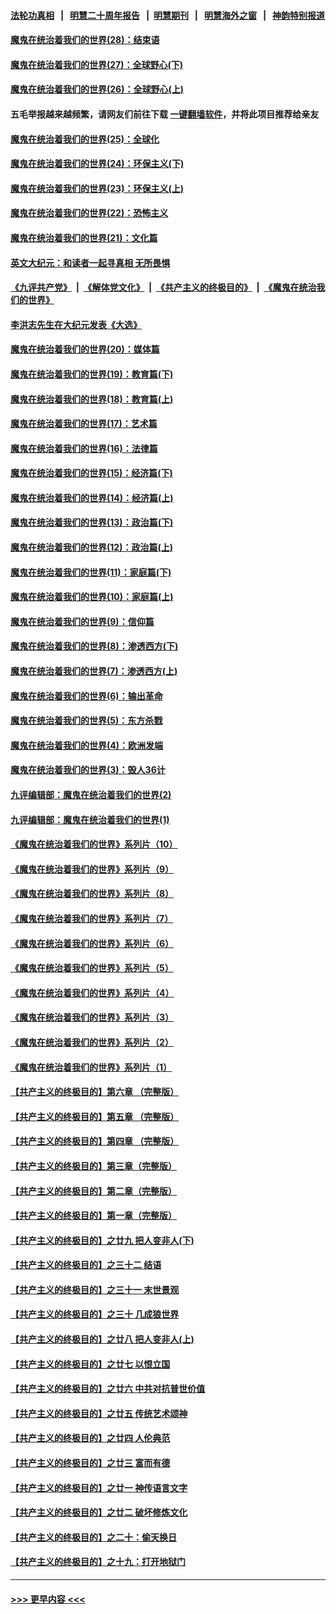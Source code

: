 #### [法轮功真相](https://github.com/gfw-breaker/truth/blob/master/README.md?t=0) &nbsp;&nbsp;|&nbsp;&nbsp; [明慧二十周年报告](https://github.com/gfw-breaker/mh-reports/blob/master/README.md?t=0) &nbsp;&nbsp;|&nbsp;&nbsp;[明慧期刊](https://github.com/gfw-breaker/mh-qikan) &nbsp;&nbsp;|&nbsp;&nbsp; [明慧海外之窗](https://github.com/gfw-breaker/mh-news/blob/master/README.md?t=0) &nbsp;&nbsp;|&nbsp;&nbsp; [神韵特别报道](https://github.com/gfw-breaker/mh-news/blob/master/shenyun.md?t=0)
#### [魔鬼在统治着我们的世界(28)：结束语](../pages/nsc422/n10936246.md?t=06201601) 
#### [魔鬼在统治着我们的世界(27)：全球野心(下)](../pages/nsc422/n10928319.md?t=06201601) 
#### [魔鬼在统治着我们的世界(26)：全球野心(上)](../pages/nsc422/n10900318.md?t=06201601) 
#### 五毛举报越来越频繁，请网友们前往下载 [一键翻墙软件](https://github.com/gfw-breaker/ssr-accounts)，并将此项目推荐给亲友
#### [魔鬼在统治着我们的世界(25)：全球化](../pages/nsc422/n10788205.md?t=06201601) 
#### [魔鬼在统治着我们的世界(24)：环保主义(下)](../pages/nsc422/n10695307.md?t=06201601) 
#### [魔鬼在统治着我们的世界(23)：环保主义(上)](../pages/nsc422/n10688613.md?t=06201601) 
#### [魔鬼在统治着我们的世界(22)：恐怖主义](../pages/nsc422/n10614727.md?t=06201601) 
#### [魔鬼在统治着我们的世界(21)：文化篇](../pages/nsc422/n10597706.md?t=06201601) 
#### [英文大纪元：和读者一起寻真相 无所畏惧](../pages/nsc422/n12542027.md?t=06201601) 
#### [《九评共产党》](https://github.com/begood0513/9ping.md/blob/master/README.md) &nbsp;|&nbsp; [《解体党文化》](../../../../jtdwh.md/blob/master/README.md)  &nbsp;|&nbsp; [《共产主义的终极目的》](../../../../gczydzjmd.md/blob/master/README.md) &nbsp;|&nbsp; [《魔鬼在统治我们的世界》](../../../../mgztzwmdsj.md/blob/master/README.md) 
#### [李洪志先生在大纪元发表《大选》](../pages/nsc422/n12534746.md?t=06201601) 
#### [魔鬼在统治着我们的世界(20)：媒体篇](../pages/nsc422/n10586579.md?t=06201601) 
#### [魔鬼在统治着我们的世界(19)：教育篇(下)](../pages/nsc422/n10564808.md?t=06201601) 
#### [魔鬼在统治着我们的世界(18)：教育篇(上)](../pages/nsc422/n10526970.md?t=06201601) 
#### [魔鬼在统治着我们的世界(17)：艺术篇](../pages/nsc422/n10499093.md?t=06201601) 
#### [魔鬼在统治着我们的世界(16)：法律篇](../pages/nsc422/n10485969.md?t=06201601) 
#### [魔鬼在统治着我们的世界(15)：经济篇(下)](../pages/nsc422/n10469975.md?t=06201601) 
#### [魔鬼在统治着我们的世界(14)：经济篇(上)](../pages/nsc422/n10457370.md?t=06201601) 
#### [魔鬼在统治着我们的世界(13)：政治篇(下)](../pages/nsc422/n10448270.md?t=06201601) 
#### [魔鬼在统治着我们的世界(12)：政治篇(上)](../pages/nsc422/n10444576.md?t=06201601) 
#### [魔鬼在统治着我们的世界(11)：家庭篇(下)](../pages/nsc422/n10440961.md?t=06201601) 
#### [魔鬼在统治着我们的世界(10)：家庭篇(上)](../pages/nsc422/n10435448.md?t=06201601) 
#### [魔鬼在统治着我们的世界(9)：信仰篇](../pages/nsc422/n10432159.md?t=06201601) 
#### [魔鬼在统治着我们的世界(8)：渗透西方(下)](../pages/nsc422/n10429603.md?t=06201601) 
#### [魔鬼在统治着我们的世界(7)：渗透西方(上)](../pages/nsc422/n10426013.md?t=06201601) 
#### [魔鬼在统治着我们的世界(6)：输出革命](../pages/nsc422/n10421536.md?t=06201601) 
#### [魔鬼在统治着我们的世界(5)：东方杀戮](../pages/nsc422/n10417707.md?t=06201601) 
#### [魔鬼在统治着我们的世界(4)：欧洲发端](../pages/nsc422/n10414890.md?t=06201601) 
#### [魔鬼在统治着我们的世界(3)：毁人36计](../pages/nsc422/n10411583.md?t=06201601) 
#### [九评编辑部：魔鬼在统治着我们的世界(2)](../pages/nsc422/n10410036.md?t=06201601) 
#### [九评编辑部：魔鬼在统治着我们的世界(1)](../pages/nsc422/n10406825.md?t=06201601) 
#### [《魔鬼在统治着我们的世界》系列片（10）](../pages/nsc422/n12292670.md?t=06201601) 
#### [《魔鬼在统治着我们的世界》系列片（9）](../pages/nsc422/n12290859.md?t=06201601) 
#### [《魔鬼在统治着我们的世界》系列片（8）](../pages/nsc422/n12287445.md?t=06201601) 
#### [《魔鬼在统治着我们的世界》系列片（7）](../pages/nsc422/n12283425.md?t=06201601) 
#### [《魔鬼在统治着我们的世界》系列片（6）](../pages/nsc422/n12282314.md?t=06201601) 
#### [《魔鬼在统治着我们的世界》系列片（5）](../pages/nsc422/n12281419.md?t=06201601) 
#### [《魔鬼在统治着我们的世界》系列片（4）](../pages/nsc422/n12274024.md?t=06201601) 
#### [《魔鬼在统治着我们的世界》系列片（3）](../pages/nsc422/n12271322.md?t=06201601) 
#### [《魔鬼在统治着我们的世界》系列片（2）](../pages/nsc422/n12269049.md?t=06201601) 
#### [《魔鬼在统治着我们的世界》系列片（1）](../pages/nsc422/n12267575.md?t=06201601) 
#### [【共产主义的终极目的】第六章 （完整版）](../pages/nsc422/n11428913.md?t=06201601) 
#### [【共产主义的终极目的】第五章 （完整版）](../pages/nsc422/n11428912.md?t=06201601) 
#### [【共产主义的终极目的】第四章 （完整版）](../pages/nsc422/n11428907.md?t=06201601) 
#### [【共产主义的终极目的】第三章（完整版）](../pages/nsc422/n11428848.md?t=06201601) 
#### [【共产主义的终极目的】第二章（完整版）](../pages/nsc422/n11428831.md?t=06201601) 
#### [【共产主义的终极目的】第一章（完整版）](../pages/nsc422/n11417651.md?t=06201601) 
#### [【共产主义的终极目的】之廿九 把人变非人(下)](../pages/nsc422/n11344140.md?t=06201601) 
#### [【共产主义的终极目的】之三十二 结语](../pages/nsc422/n11360535.md?t=06201601) 
#### [【共产主义的终极目的】之三十一 末世景观](../pages/nsc422/n11351129.md?t=06201601) 
#### [【共产主义的终极目的】之三十 几成狼世界](../pages/nsc422/n11348280.md?t=06201601) 
#### [【共产主义的终极目的】之廿八 把人变非人(上)](../pages/nsc422/n11340492.md?t=06201601) 
#### [【共产主义的终极目的】之廿七 以恨立国](../pages/nsc422/n11336944.md?t=06201601) 
#### [【共产主义的终极目的】之廿六 中共对抗普世价值](../pages/nsc422/n11324785.md?t=06201601) 
#### [【共产主义的终极目的】之廿五 传统艺术颂神](../pages/nsc422/n11296396.md?t=06201601) 
#### [【共产主义的终极目的】之廿四 人伦典范](../pages/nsc422/n11296397.md?t=06201601) 
#### [【共产主义的终极目的】之廿三 富而有德](../pages/nsc422/n11283598.md?t=06201601) 
#### [【共产主义的终极目的】之廿一 神传语言文字](../pages/nsc422/n11263265.md?t=06201601) 
#### [【共产主义的终极目的】之廿二 破坏修炼文化](../pages/nsc422/n11245728.md?t=06201601) 
#### [【共产主义的终极目的】之二十：偷天换日](../pages/nsc422/n11238846.md?t=06201601) 
#### [【共产主义的终极目的】之十九：打开地狱门](../pages/nsc422/n11206376.md?t=06201601) 

----
#### [ >>> 更早内容 <<< ](../indexes/nsc422-earlier.md)
